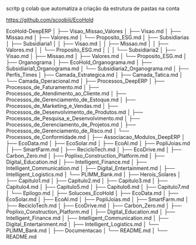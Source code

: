 scritp g colab que automatiza a criação da estrutura de pastas na conta

https://github.com/scoobiii/EcoHold

EcoHold-DeepERP │ ├── Visao_Missao_Valores │ ├── Visao.md │ ├──
Missao.md │ ├── Valores.md │ └── Proposito_ESG.md │ ├── Subsidiarias │
├── Subsidiaria1 │ │ ├── Visao.md │ │ ├── Missao.md │ │ ├── Valores.md │
│ └── Proposito_ESG.md │ │ │ └── Subsidiaria2 │ ├── Visao.md │ ├──
Missao.md │ ├── Valores.md │ └── Proposito_ESG.md │ ├── Organograma │
├── EcoHold_Organograma.md │ ├── Subsidiaria1_Organograma.md │ └──
Subsidiaria2_Organograma.md │ ├── Perfis_Times │ ├──
Camada_Estrategica.md │ ├── Camada_Tatica.md │ └── Camada_Operacional.md
│ ├── Processos_DeepERP │ ├── Processos_de_Faturamento.md │ ├──
Processos_de_Atendimento_ao_Cliente.md │ ├──
Processos_de_Gerenciamento_de_Estoque.md │ ├──
Processos_de_Marketing_e\_Vendas.md │ ├──
Processos_de_Desenvolvimento_de_Produtos.md │ ├──
Processos_de_Pesquisa_e\_Desenvolvimento.md │ ├──
Processos_de_Gerenciamento_de_Projetos.md │ ├──
Processos_de_Gerenciamento_de_Risco.md │ └──
Processos_de_Conformidade.md │ ├── Associacao_Modulos_DeepERP │ ├──
EcoData.md │ ├── EcoSolar.md │ ├── EcoAI.md │ ├── PopliJoias.md │ ├──
SmartFarm.md │ ├── RecicloTech.md │ ├── EcoDrive.md │ ├── Carbon_Zero.md
│ ├── Poplixo_Construction_Platform.md │ ├── Digital_Education.md │ ├──
Intelligent_Finance.md │ ├── Intelligent_Communication.md │ ├──
Digital_Entertainment.md │ ├── Intelligent_Logistics.md │ └──
PLIMM_Bank.md │ ├── Herois_Solares │ ├── Capitulo1.md │ ├── Capitulo2.md
│ ├── Capitulo3.md │ ├── Capitulo4.md │ ├── Capitulo5.md │ ├──
Capitulo6.md │ ├── Capitulo7.md │ └── Epilogo.md │ ├── Solucoes_EcoHold
│ ├── EcoData.md │ ├── EcoSolar.md │ ├── EcoAI.md │ ├── PopliJoias.md │
├── SmartFarm.md │ ├── RecicloTech.md │ ├── EcoDrive.md │ ├──
Carbon_Zero.md │ ├── Poplixo_Construction_Platform.md │ ├──
Digital_Education.md │ ├── Intelligent_Finance.md │ ├──
Intelligent_Communication.md │ ├── Digital_Entertainment.md │ ├──
Intelligent_Logistics.md │ └── PLIMM_Bank.md │ ├── Documentacao │ └──
README.md │ └── README.md
